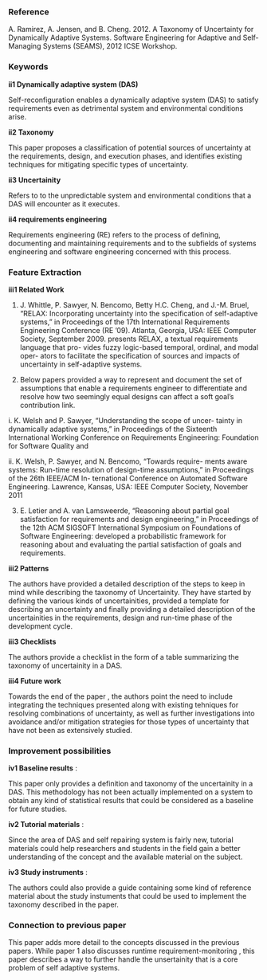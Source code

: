 ### Reference
A. Ramirez, A. Jensen, and B. Cheng. 2012. A Taxonomy of Uncertainty for Dynamically Adaptive Systems. Software Engineering for Adaptive and Self-Managing Systems (SEAMS), 2012 ICSE Workshop.

### Keywords
**ii1 Dynamically adaptive system (DAS)**

Self-reconfiguration enables a dynamically adaptive system (DAS) to satisfy requirements even as detrimental system and environmental conditions arise.

**ii2 Taxonomy**

This paper proposes a classification of potential sources of uncertainty at the requirements, design, and execution phases, and identifies existing techniques for mitigating specific types of uncertainty.

**ii3 Uncertainity**

Refers to to the unpredictable system and environmental conditions that a DAS will encounter as it executes.

**ii4 requirements engineering**

Requirements engineering (RE) refers to the process of defining, documenting and maintaining requirements and to the subfields of systems engineering and software engineering concerned with this process.

### Feature Extraction
**iii1 Related Work**

1.  J. Whittle, P. Sawyer, N. Bencomo, Betty H.C. Cheng, and J.-M. Bruel, “RELAX: Incorporating uncertainty into the specification of self-adaptive systems,” in Proceedings of the 17th International Requirements Engineering Conference (RE ’09). Atlanta, Georgia, USA: IEEE Computer Society, September 2009.
presents RELAX, a textual requirements language that pro- vides fuzzy logic-based temporal, ordinal, and modal oper- ators to facilitate the specification of sources and impacts of uncertainty in self-adaptive systems.

2. Below papers provided a way to represent and document the set of assumptions that enable a requirements engineer to differentiate and resolve how two seemingly equal designs can affect a soft goal’s contribution link.

  i. K. Welsh and P. Sawyer, “Understanding the scope of uncer- tainty in dynamically adaptive systems,” in Proceedings of the Sixteenth International Working Conference on Requirements Engineering: Foundation for Software Quality and

  ii. K. Welsh, P. Sawyer, and N. Bencomo, “Towards require- ments aware systems: Run-time resolution of design-time assumptions,” in Proceedings of the 26th IEEE/ACM In- ternational Conference on Automated Software Engineering. Lawrence, Kansas, USA: IEEE Computer Society, November 2011


3. E. Letier and A. van Lamsweerde, “Reasoning about partial goal satisfaction for requirements and design engineering,” in Proceedings of the 12th ACM SIGSOFT International Symposium on Foundations of Software Engineering: developed a probabilistic framework for reasoning about and evaluating the partial satisfaction of goals and requirements.


**iii2 Patterns**

The authors have provided a detailed description of the steps to keep in mind while describing the taxonomy of Uncertainity. They have started by defining the various kinds of uncertainities, provided a template for describing an uncertainty and finally providing a detailed description of the uncertainities in the requirements, design and run-time phase of the development cycle.

**iii3 Checklists**

The authors provide a checklist in the form of a table summarizing the taxonomy of uncertainity in a DAS.

**iii4 Future work**

Towards the end of the paper , the authors point the need to include integrating the techniques presented along with existing tehniques for resolving combinations of uncertainty, as well as further investigations into avoidance and/or mitigation strategies for those types of uncertainty that have not been as extensively studied.

### Improvement possibilities

**iv1 Baseline results** :

This paper only provides a definition and taxonomy of the uncertainity in a DAS. This methodology has not been actually implemented on a system to obtain any kind of statistical results that could be considered as a baseline for future studies.

**iv2 Tutorial materials** :

Since the area of DAS and self repairing system is fairly new, tutorial materials could help researchers and students in the field gain a better understanding of the concept and the available material on the subject.

**iv3 Study instruments** :

The authors could also provide a guide containing some kind of reference material about the study instuments that could be used to implement the taxonomy described in the paper.

### Connection to previous paper
This paper adds more detail to the concepts discussed in the previous papers. While paper 1 also discusses runtime requirement-monitoring , this paper describes a way to further handle the unsertainity that is a core problem of self adaptive systems.
